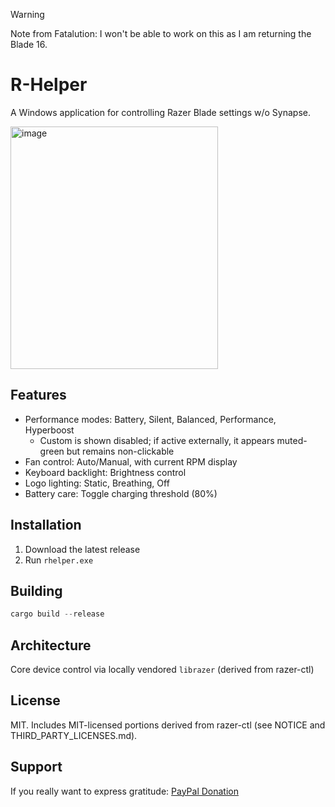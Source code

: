 > [!WARNING]  
> Note from Fatalution: I won't be able to work on this as I am returning the Blade 16.   

# R-Helper

A Windows application for controlling Razer Blade settings w/o Synapse.

<img width="332" height="388" alt="image" src="https://github.com/user-attachments/assets/3a4630d8-d79a-4e6b-b6a6-df4f1f52bdb9" />

## Features

- Performance modes: Battery, Silent, Balanced, Performance, Hyperboost
	- Custom is shown disabled; if active externally, it appears muted-green but remains non-clickable
- Fan control: Auto/Manual, with current RPM display
- Keyboard backlight: Brightness control
- Logo lighting: Static, Breathing, Off
- Battery care: Toggle charging threshold (80%)


## Installation

1. Download the latest release
2. Run `rhelper.exe`

## Building

```powershell
cargo build --release
```

## Architecture

Core device control via locally vendored `librazer` (derived from razer-ctl)


## License

MIT. Includes MIT-licensed portions derived from razer-ctl (see NOTICE and THIRD_PARTY_LICENSES.md).

## Support

If you really want to express gratitude: [PayPal Donation](https://www.paypal.com/paypalme/fatalutionDE)
